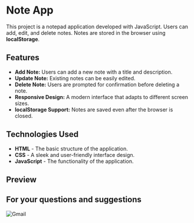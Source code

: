 # Note App

This project is a notepad application developed with JavaScript. Users can add, edit, and delete notes. Notes are stored in the browser using **localStorage**.

## Features

- **Add Note:** Users can add a new note with a title and description.
- **Update Note:** Existing notes can be easily edited.
- **Delete Note:** Users are prompted for confirmation before deleting a note.
- **Responsive Design:** A modern interface that adapts to different screen sizes.
- **localStorage Support:** Notes are saved even after the browser is closed.

## Technologies Used

- **HTML** - The basic structure of the application.
- **CSS** - A sleek and user-friendly interface design.
- **JavaScript** - The functionality of the application.

## Preview 
## For your questions and suggestions
<a href="mailto:mehmet.polat2035@gmail.com" target="_blank" style="text-decoration: none;">
    <img src="https://img.shields.io/badge/Gmail-D14836.svg?style=for-the-badge&logo=Gmail&logoColor=white" alt="Gmail">
</a>
